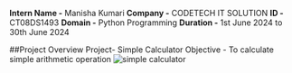 **Intern Name -** Manisha Kumari
**Company -** CODETECH IT SOLUTION
**ID -** CT08DS1493
**Domain -** Python Programming
**Duration -** 1st June 2024 to 30th June 2024

##Project Overview
Project- Simple Calculator
Objective - To calculate simple arithmetic operation
![simple calculator](https://github.com/ManishaMahato/CODETECKH-Task1/assets/169278518/84a7a488-a71b-4527-8cfa-c25fc0414674)

